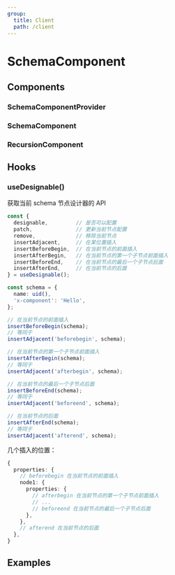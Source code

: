 ```yaml
---
group:
  title: Client
  path: /client
---
```


# SchemaComponent

## Components

### SchemaComponentProvider

### SchemaComponent

### RecursionComponent

## Hooks

### useDesignable()

获取当前 schema 节点设计器的 API

```ts
const {
  designable,         // 是否可以配置
  patch,              // 更新当前节点配置
  remove,             // 移除当前节点
  insertAdjacent,     // 在某位置插入
  insertBeforeBegin,  // 在当前节点的前面插入
  insertAfterBegin,   // 在当前节点的第一个子节点前面插入
  insertBeforeEnd,    // 在当前节点的最后一个子节点后面
  insertAfterEnd,     // 在当前节点的后面
} = useDesignable();

const schema = {
  name: uid(),
  'x-component': 'Hello',
};

// 在当前节点的前面插入
insertBeforeBegin(schema);
// 等同于
insertAdjacent('beforebegin', schema);

// 在当前节点的第一个子节点前面插入
insertAfterBegin(schema);
// 等同于
insertAdjacent('afterbegin', schema);

// 在当前节点的最后一个子节点后面
insertBeforeEnd(schema);
// 等同于
insertAdjacent('beforeend', schema);

// 在当前节点的后面
insertAfterEnd(schema);
// 等同于
insertAdjacent('afterend', schema);
```

几个插入的位置：

```ts
{
  properties: {
    // beforebegin 在当前节点的前面插入
    node1: {
      properties: {
        // afterbegin 在当前节点的第一个子节点前面插入
        // ...
        // beforeend 在当前节点的最后一个子节点后面
      },
    },
    // afterend 在当前节点的后面
  },
}
```

## Examples

<code src="./demos/demo1.tsx" />
